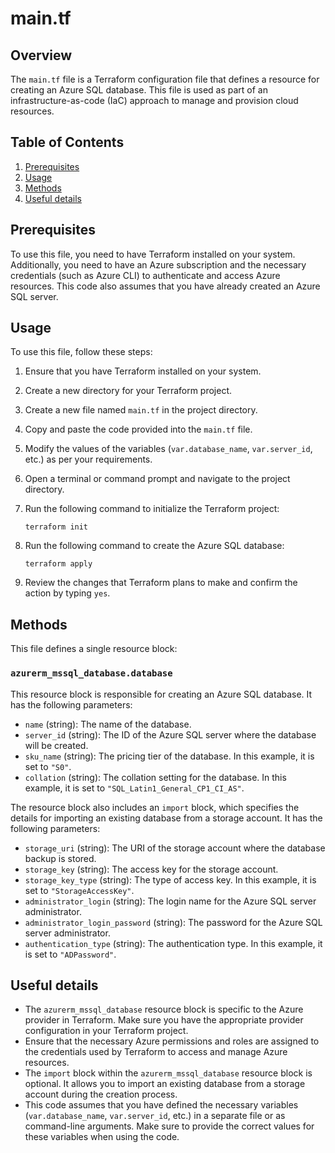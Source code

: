 # main.tf
## Overview
The `main.tf` file is a Terraform configuration file that defines a resource for creating an Azure SQL database. This file is used as part of an infrastructure-as-code (IaC) approach to manage and provision cloud resources.

## Table of Contents
1. [Prerequisites](#prerequisites)
2. [Usage](#usage)
3. [Methods](#methods)
4. [Useful details](#properties)

## Prerequisites
To use this file, you need to have Terraform installed on your system. Additionally, you need to have an Azure subscription and the necessary credentials (such as Azure CLI) to authenticate and access Azure resources. This code also assumes that you have already created an Azure SQL server.

## Usage
To use this file, follow these steps:

1. Ensure that you have Terraform installed on your system.
2. Create a new directory for your Terraform project.
3. Create a new file named `main.tf` in the project directory.
4. Copy and paste the code provided into the `main.tf` file.
5. Modify the values of the variables (`var.database_name`, `var.server_id`, etc.) as per your requirements.
6. Open a terminal or command prompt and navigate to the project directory.
7. Run the following command to initialize the Terraform project:

   ```
   terraform init
   ```

8. Run the following command to create the Azure SQL database:

   ```
   terraform apply
   ```

9. Review the changes that Terraform plans to make and confirm the action by typing `yes`.

## Methods
This file defines a single resource block:

### `azurerm_mssql_database.database`
This resource block is responsible for creating an Azure SQL database. It has the following parameters:

- `name` (string): The name of the database.
- `server_id` (string): The ID of the Azure SQL server where the database will be created.
- `sku_name` (string): The pricing tier of the database. In this example, it is set to `"S0"`.
- `collation` (string): The collation setting for the database. In this example, it is set to `"SQL_Latin1_General_CP1_CI_AS"`.

The resource block also includes an `import` block, which specifies the details for importing an existing database from a storage account. It has the following parameters:

- `storage_uri` (string): The URI of the storage account where the database backup is stored.
- `storage_key` (string): The access key for the storage account.
- `storage_key_type` (string): The type of access key. In this example, it is set to `"StorageAccessKey"`.
- `administrator_login` (string): The login name for the Azure SQL server administrator.
- `administrator_login_password` (string): The password for the Azure SQL server administrator.
- `authentication_type` (string): The authentication type. In this example, it is set to `"ADPassword"`.

## Useful details
- The `azurerm_mssql_database` resource block is specific to the Azure provider in Terraform. Make sure you have the appropriate provider configuration in your Terraform project.
- Ensure that the necessary Azure permissions and roles are assigned to the credentials used by Terraform to access and manage Azure resources.
- The `import` block within the `azurerm_mssql_database` resource block is optional. It allows you to import an existing database from a storage account during the creation process.
- This code assumes that you have defined the necessary variables (`var.database_name`, `var.server_id`, etc.) in a separate file or as command-line arguments. Make sure to provide the correct values for these variables when using the code.